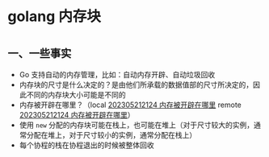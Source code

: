 # golang 内存块

<!--more-->
#

## 一、一些事实
- Go 支持自动的内存管理，比如：自动内存开辟、自动垃圾回收
- 内存块的尺寸是什么决定的？是由他们所承载的数据值部的尺寸所决定的，因此不同的内存块大小可能是不同的
- 内存被开辟在哪里？（local [202305212124 内存被开辟在哪里](content/posts/box/202305212124%20内存被开辟在哪里.md) remote [202305212124 内存被开辟在哪里](http://honghuiqiang.com/202305212124-%E5%86%85%E5%AD%98%E8%A2%AB%E5%BC%80%E8%BE%9F%E5%9C%A8%E5%93%AA%E9%87%8C)）
- 使用 `new` 分配的内存块可能在栈上，也可能在堆上（对于尺寸较大的实例，通常分配在堆上，对于尺寸较小的实例，通常分配在栈上）
- 每个协程的栈在协程退出的时候被整体回收
